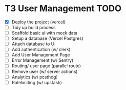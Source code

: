 # T3 User Management TODO

- [x] Deploy the project (vercel)
- [ ] Tidy up build process
- [ ] Scaffold basic ui with mock data
- [ ] Setup a database (Vercel Postgres)
- [ ] Attach database to UI
- [ ] Add authentication (w/ clerk)
- [ ] Add User Management Page
- [ ] Error Management (w/ Sentry)
- [ ] Routing/ user page (parallel route)
- [ ] Remove user (w/ server actions)
- [ ] Analytics (w/ posthog)
- [ ] Ratelimiting (w/ upstash)
